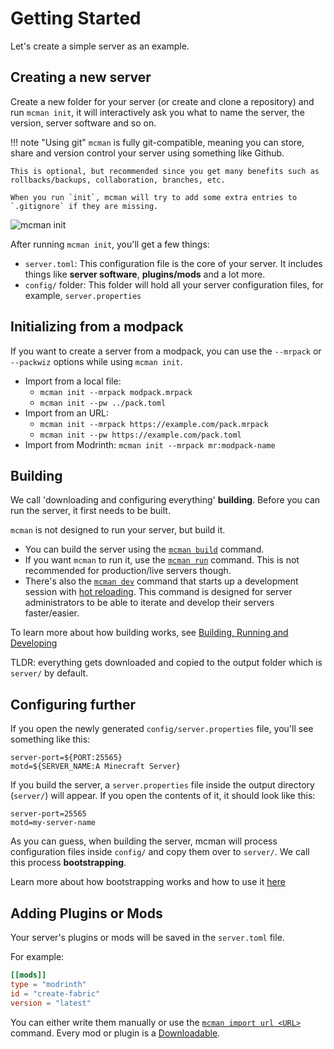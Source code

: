 # Getting Started

Let's create a simple server as an example.

## Creating a new server

Create a new folder for your server (or create and clone a repository) and run `mcman init`, it will interactively ask you what to name the server, the version, server software and so on.

!!! note "Using git"
    `mcman` is fully git-compatible, meaning you can store, share and version control your server using something like Github.

    This is optional, but recommended since you get many benefits such as rollbacks/backups, collaboration, branches, etc.

    When you run `init`, mcman will try to add some extra entries to `.gitignore` if they are missing.

![mcman init](https://cdn.discordapp.com/attachments/1109215116060266567/1134187743300296815/render1690481729604.gif)

After running `mcman init`, you'll get a few things:

- `server.toml`: This configuration file is the core of your server. It includes things like **server software**, **plugins/mods** and a lot more.
- `config/` folder: This folder will hold all your server configuration files, for example, `server.properties`

## Initializing from a modpack

If you want to create a server from a modpack, you can use the `--mrpack` or `--packwiz` options while using `mcman init`.

- Import from a local file:
    - `mcman init --mrpack modpack.mrpack`
    - `mcman init --pw ../pack.toml`
- Import from an URL:
    - `mcman init --mrpack https://example.com/pack.mrpack`
    - `mcman init --pw https://example.com/pack.toml`
- Import from Modrinth: `mcman init --mrpack mr:modpack-name`

## Building

We call 'downloading and configuring everything' **building**. Before you can run the server, it first needs to be built.

`mcman` is not designed to run your server, but build it.

- You can build the server using the [`mcman build`](../commands/build.md) command.
- If you want `mcman` to run it, use the [`mcman run`](../commands/run.md) command. This is not recommended for production/live servers though.
- There's also the [`mcman dev`](../commands/dev.md) command that starts up a development session with [hot reloading](./dev.md). This command is designed for server administrators to be able to iterate and develop their servers faster/easier.

To learn more about how building works, see [Building, Running and Developing](./building.md)

TLDR: everything gets downloaded and copied to the output folder which is `server/` by default.

## Configuring further

If you open the newly generated `config/server.properties` file, you'll see something like this:

```properties title="config/server.properties"
server-port=${PORT:25565}
motd=${SERVER_NAME:A Minecraft Server}
```

If you build the server, a `server.properties` file inside the output directory (`server/`) will appear. If you open the contents of it, it should look like this:

```properties title="server/server.properties"
server-port=25565
motd=my-server-name
```

As you can guess, when building the server, mcman will process configuration files inside `config/` and copy them over to `server/`. We call this process **bootstrapping**.

Learn more about how bootstrapping works and how to use it [here](./variables.md)

## Adding Plugins or Mods

Your server's plugins or mods will be saved in the `server.toml` file.

For example:

```toml
[[mods]]
type = "modrinth"
id = "create-fabric"
version = "latest"
```

You can either write them manually or use the [`mcman import url <URL>`](../commands/import.md#mcman-import-url-url) command. Every mod or plugin is a [Downloadable](../reference/downloadable/index.md).
